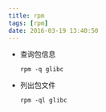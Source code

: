 ```yaml
---
title: rpm
tags: [rpm]
date: 2016-03-19 13:40:50
---
```


-   查询包信息

        rpm -q glibc

-   列出包文件

        rpm -ql glibc
